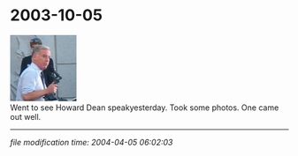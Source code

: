 2003-10-05
==========

[![[pic of dean]](/photos/thumb/2003-10-05-howard-dean.jpg)](/photos/2003-10-05-howard-dean.jpg)  
Went to see Howard Dean speakyesterday. Took some photos. One came out well.  

* * *

<div class="rightside"><em>file modification time: 2004-04-05 06:02:03</em></div>

